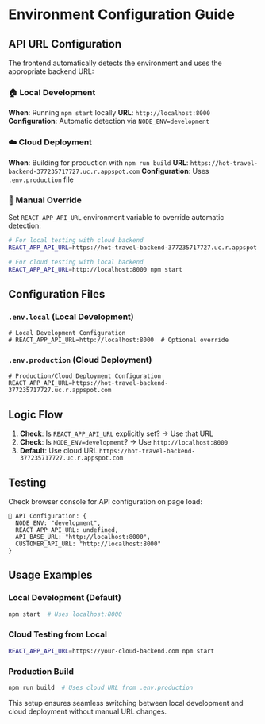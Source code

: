 # Environment Configuration Guide

## API URL Configuration

The frontend automatically detects the environment and uses the appropriate backend URL:

### 🏠 Local Development
**When**: Running `npm start` locally
**URL**: `http://localhost:8000`
**Configuration**: Automatic detection via `NODE_ENV=development`

### ☁️ Cloud Deployment  
**When**: Building for production with `npm run build`
**URL**: `https://hot-travel-backend-377235717727.uc.r.appspot.com`
**Configuration**: Uses `.env.production` file

### 🔧 Manual Override
Set `REACT_APP_API_URL` environment variable to override automatic detection:

```bash
# For local testing with cloud backend
REACT_APP_API_URL=https://hot-travel-backend-377235717727.uc.r.appspot.com npm start

# For cloud testing with local backend  
REACT_APP_API_URL=http://localhost:8000 npm start
```

## Configuration Files

### `.env.local` (Local Development)
```
# Local Development Configuration
# REACT_APP_API_URL=http://localhost:8000  # Optional override
```

### `.env.production` (Cloud Deployment)
```
# Production/Cloud Deployment Configuration
REACT_APP_API_URL=https://hot-travel-backend-377235717727.uc.r.appspot.com
```

## Logic Flow

1. **Check**: Is `REACT_APP_API_URL` explicitly set? → Use that URL
2. **Check**: Is `NODE_ENV=development`? → Use `http://localhost:8000` 
3. **Default**: Use cloud URL `https://hot-travel-backend-377235717727.uc.r.appspot.com`

## Testing

Check browser console for API configuration on page load:
```
🔧 API Configuration: {
  NODE_ENV: "development",
  REACT_APP_API_URL: undefined,
  API_BASE_URL: "http://localhost:8000",
  CUSTOMER_API_URL: "http://localhost:8000"
}
```

## Usage Examples

### Local Development (Default)
```bash
npm start  # Uses localhost:8000
```

### Cloud Testing from Local
```bash
REACT_APP_API_URL=https://your-cloud-backend.com npm start
```

### Production Build
```bash
npm run build  # Uses cloud URL from .env.production
```

This setup ensures seamless switching between local development and cloud deployment without manual URL changes.